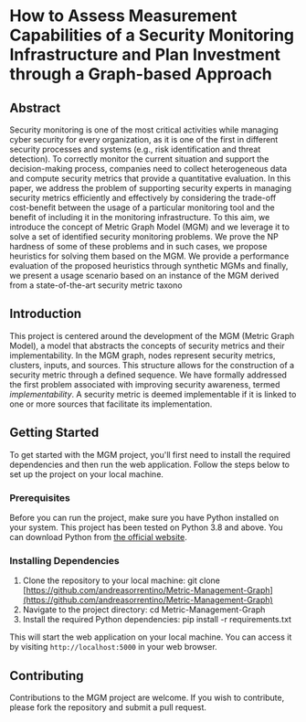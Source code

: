 # How to Assess Measurement Capabilities of a Security Monitoring Infrastructure and Plan Investment through a Graph-based Approach

## Abstract

Security monitoring is one of the most critical activities while managing cyber security for every organization, as it is one of the first in different security processes and systems (e.g., risk identification and threat detection). To correctly monitor the current situation and support the decision-making process, companies need to collect heterogeneous data and compute security metrics that provide a quantitative evaluation. In this paper, we address the problem of supporting security experts in managing security metrics efficiently and effectively by considering the trade-off cost-benefit between the usage of a particular monitoring tool and the benefit of including it in the monitoring infrastructure. To this aim, we introduce the concept of Metric Graph Model (MGM) and we leverage it to solve a set of identified security monitoring problems. We prove the NP hardness of some of these problems and in such cases, we propose heuristics for solving them based on the MGM. We provide a performance evaluation of the proposed heuristics through synthetic MGMs and finally, we present a usage scenario based on an instance of the MGM derived from a state-of-the-art security metric taxono

## Introduction

This project is centered around the development of the MGM (Metric Graph Model), a model that abstracts the concepts of security metrics and their implementability. In the MGM graph, nodes represent security metrics, clusters, inputs, and sources. This structure allows for the construction of a security metric through a defined sequence. We have formally addressed the first problem associated with improving security awareness, termed *implementability*. A security metric is deemed implementable if it is linked to one or more sources that facilitate its implementation.

## Getting Started

To get started with the MGM project, you'll first need to install the required dependencies and then run the web application. Follow the steps below to set up the project on your local machine.

### Prerequisites

Before you can run the project, make sure you have Python installed on your system. This project has been tested on Python 3.8 and above. You can download Python from [the official website](https://www.python.org/downloads/).

### Installing Dependencies

1. Clone the repository to your local machine: git clone [https://github.com/andreasorrentino/Metric-Management-Graph](https://github.com/andreasorrentino/Metric-Management-Graph)
2. Navigate to the project directory: cd Metric-Management-Graph
3. Install the required Python dependencies: pip install -r requirements.txt


This will start the web application on your local machine. You can access it by visiting `http://localhost:5000` in your web browser.

## Contributing

Contributions to the MGM project are welcome. If you wish to contribute, please fork the repository and submit a pull request.



